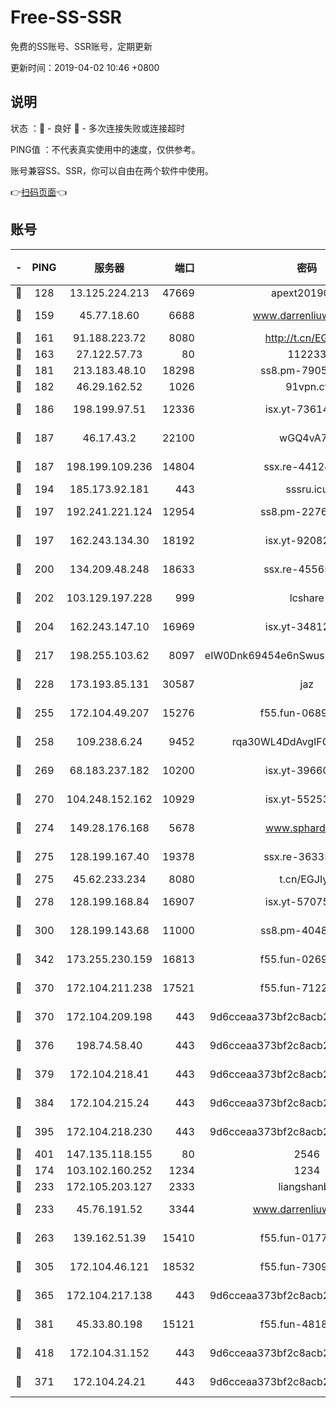 # Free-SS-SSR

免费的SS账号、SSR账号，定期更新

更新时间：2019-04-02 10:46 +0800

## 说明

状态     ：🙂 - 良好 🙁 - 多次连接失败或连接超时

PING值   ：不代表真实使用中的速度，仅供参考。

账号兼容SS、SSR，你可以自由在两个软件中使用。

👉[扫码页面](https://liesauer.github.io/Free-SS-SSR/)👈

## 账号

|-|PING|服务器|端口|密码|加密方式|区域|
|:----:|:----:|:-----:|-----:|:----:|:----:|:----:|
|🙂|128|13.125.224.213|47669|apext2019001|chacha20|KR|
|🙂|159|45.77.18.60|6688|www.darrenliuwei.com|aes-256-cfb|JP|
|🙂|161|91.188.223.72|8080|http://t.cn/EGJIyrl|rc4-md5|RU|
|🙂|163|27.122.57.73|80|112233|chacha20|HK|
|🙂|181|213.183.48.10|18298|ss8.pm-79052451|rc4-md5|RU|
|🙂|182|46.29.162.52|1026|91vpn.cf|rc4-md5|RU|
|🙂|186|198.199.97.51|12336|isx.yt-73614806|aes-256-cfb|US|
|🙂|187|46.17.43.2|22100|wGQ4vA7D|aes-256-gcm|RU|
|🙂|187|198.199.109.236|14804|ssx.re-44124344|aes-256-cfb|US|
|🙂|194|185.173.92.181|443|sssru.icu|rc4-md5|RU|
|🙂|197|192.241.221.124|12954|ss8.pm-22766705|aes-256-cfb|US|
|🙂|197|162.243.134.30|18192|isx.yt-92082947|aes-256-cfb|US|
|🙂|200|134.209.48.248|18633|ssx.re-45565210|aes-256-cfb|US|
|🙂|202|103.129.197.228|999|lcshare|aes-256-cfb|US|
|🙂|204|162.243.147.10|16969|isx.yt-34812423|aes-256-cfb|US|
|🙂|217|198.255.103.62|8097|eIW0Dnk69454e6nSwuspv9DmS201tQ0D|aes-256-cfb|US|
|🙂|228|173.193.85.131|30587|jaz|aes-256-cfb|US|
|🙂|255|172.104.49.207|15276|f55.fun-06892021|aes-256-cfb|SG|
|🙂|258|109.238.6.24|9452|rqa30WL4DdAvgIFG6Fs3znzTa|aes-256-cfb|FR|
|🙂|269|68.183.237.182|10200|isx.yt-39660220|aes-256-cfb|SG|
|🙂|270|104.248.152.162|10929|isx.yt-55253317|aes-256-cfb|SG|
|🙂|274|149.28.176.168|5678|www.sphard.com|aes-256-cfb|SG|
|🙂|275|128.199.167.40|19378|ssx.re-36335302|aes-256-cfb|SG|
|🙂|275|45.62.233.234|8080|t.cn/EGJIyrl|rc4-md5|CA|
|🙂|278|128.199.168.84|16907|isx.yt-57075822|aes-256-cfb|SG|
|🙂|300|128.199.143.68|11000|ss8.pm-40482741|aes-256-cfb|SG|
|🙂|342|173.255.230.159|16813|f55.fun-02691027|aes-256-cfb|US|
|🙂|370|172.104.211.238|17521|f55.fun-71226377|aes-256-cfb|US|
|🙂|370|172.104.209.198|443|9d6cceaa373bf2c8acb22e60b6a58be6|aes-256-cfb|US|
|🙂|376|198.74.58.40|443|9d6cceaa373bf2c8acb22e60b6a58be6|aes-256-cfb|US|
|🙂|379|172.104.218.41|443|9d6cceaa373bf2c8acb22e60b6a58be6|aes-256-cfb|US|
|🙂|384|172.104.215.24|443|9d6cceaa373bf2c8acb22e60b6a58be6|aes-256-cfb|US|
|🙂|395|172.104.218.230|443|9d6cceaa373bf2c8acb22e60b6a58be6|aes-256-cfb|US|
|🙂|401|147.135.118.155|80|2546|chacha20|US|
|🙂|174|103.102.160.252|1234|1234|rc4-md5|JP|
|🙂|233|172.105.203.127|2333|liangshanbo|chacha20|JP|
|🙂|233|45.76.191.52|3344|www.darrenliuwei.com|aes-256-cfb|AU|
|🙂|263|139.162.51.39|15410|f55.fun-01775973|aes-256-cfb|SG|
|🙂|305|172.104.46.121|18532|f55.fun-73091809|aes-256-cfb|SG|
|🙂|365|172.104.217.138|443|9d6cceaa373bf2c8acb22e60b6a58be6|aes-256-cfb|US|
|🙂|381|45.33.80.198|15121|f55.fun-48185620|aes-256-cfb|US|
|🙂|418|172.104.31.152|443|9d6cceaa373bf2c8acb22e60b6a58be6|aes-256-cfb|US|
|🙁|371|172.104.24.21|443|9d6cceaa373bf2c8acb22e60b6a58be6|aes-256-cfb|US|
